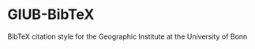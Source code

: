 GIUB-BibTeX
===========

BibTeX citation style for the Geographic Institute at the University of Bonn
